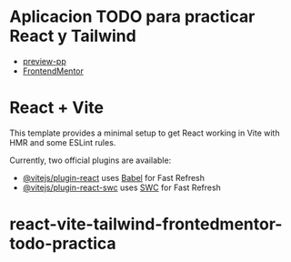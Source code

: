# Aplicacion TODO para practicar React y Tailwind

- [preview-pp](https://react-tailwind-practice-rg.netlify.app/)
- [FrontendMentor](https://www.frontendmentor.io/challenges/todo-app-Su1_KokOW)

# React + Vite

This template provides a minimal setup to get React working in Vite with HMR and some ESLint rules.

Currently, two official plugins are available:

- [@vitejs/plugin-react](https://github.com/vitejs/vite-plugin-react/blob/main/packages/plugin-react/README.md) uses [Babel](https://babeljs.io/) for Fast Refresh
- [@vitejs/plugin-react-swc](https://github.com/vitejs/vite-plugin-react-swc) uses [SWC](https://swc.rs/) for Fast Refresh

# react-vite-tailwind-frontedmentor-todo-practica
